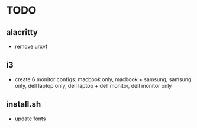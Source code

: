 # TODO

## alacritty

- remove urxvt

## i3

- create 6 monitor configs: macbook only, macbook + samsung, samsung only, dell laptop only, dell laptop + dell monitor, dell monitor only 

## install.sh 

- update fonts
